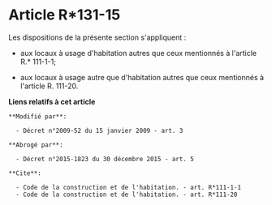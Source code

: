 # Article R*131-15

Les dispositions de la présente section s'appliquent :

- aux locaux à usage d'habitation autres que ceux mentionnés à l'article R.* 111-1-1;

- aux locaux à usage autre que d'habitation autres que ceux mentionnés à l'article R. 111-20.

**Liens relatifs à cet article**

	**Modifié par**:

	  - Décret n°2009-52 du 15 janvier 2009 - art. 3

	**Abrogé par**:

	  - Décret n°2015-1823 du 30 décembre 2015 - art. 5

	**Cite**:

	  - Code de la construction et de l'habitation. - art. R*111-1-1
	  - Code de la construction et de l'habitation. - art. R*111-20
